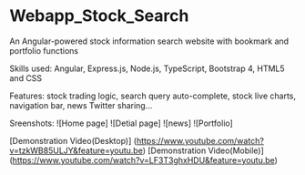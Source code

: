 # Webapp_Stock_Search
An Angular-powered stock information search website with bookmark and portfolio functions

Skills used: Angular, Express.js, Node.js, TypeScript, Bootstrap 4, HTML5 and CSS

Features: stock trading logic, search query auto-complete, stock live charts, navigation bar, news Twitter sharing...

Sreenshots:
![Home page]
![Detial page]
![news]
![Portfolio]

[Demonstration Video(Desktop)]
(https://www.youtube.com/watch?v=tzkWB85ULJY&feature=youtu.be)
[Demonstration Video(Mobile)]
(https://www.youtube.com/watch?v=LF3T3ghxHDU&feature=youtu.be)

